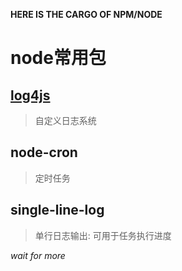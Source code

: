 **HERE IS THE CARGO OF NPM/NODE**

# node常用包

## [log4js](log4js.md)

> 自定义日志系统

## node-cron

> 定时任务

## single-line-log

> 单行日志输出: 可用于任务执行进度


*wait for more*
